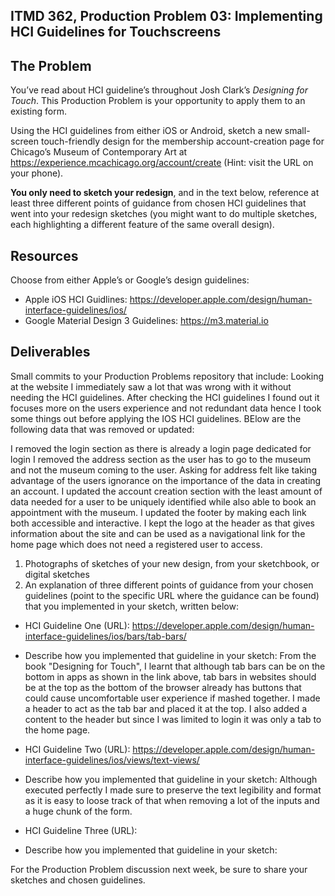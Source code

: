 ## ITMD 362, Production Problem 03: Implementing HCI Guidelines for Touchscreens

## The Problem

You’ve read about HCI guideline’s throughout Josh Clark’s *Designing for Touch*. This Production
Problem is your opportunity to apply them to an existing form.

Using the HCI guidelines from either iOS or Android, sketch a new small-screen touch-friendly design
for the membership account-creation page for Chicago’s Museum of Contemporary Art at https://experience.mcachicago.org/account/create (Hint: visit the URL on your phone).

**You only need to sketch your redesign**, and in the text below, reference at least three different
points of guidance from chosen HCI guidelines that went into your redesign sketches (you might
want to do multiple sketches, each highlighting a different feature of the same overall design).

## Resources

Choose from either Apple’s or Google’s design guidelines:

* Apple iOS HCI Guidlines:
  https://developer.apple.com/design/human-interface-guidelines/ios/
* Google Material Design 3 Guidelines:
  https://m3.material.io

## Deliverables

Small commits to your Production Problems repository that include:
   Looking at the website I immediately saw a lot that was wrong with it without needing the HCI guidelines. After checking the HCI guidelines I found out it focuses more on the users experience and not redundant data hence I took some things out before applying the IOS HCI guidelines. BElow are the following data that was removed or updated:

   I removed the login section as there is already a login page dedicated for login
   I removed the address section as the user has to go to the museum and not the museum coming to the user.
Asking for address felt like taking advantage of the users ignorance on the importance of the data in creating an account.
   I updated the account creation section with the least amount of data needed for a user to be uniquely identified while also able to book an appointment with the museum.
   I updated the footer by making each link both accessible and interactive.
   I kept the logo at the header as that gives information about the site and can be used as a navigational link for the home page which does not need a registered user to access.

1. Photographs of sketches of your new design, from your sketchbook, or digital sketches
2. An explanation of three different points of guidance from your chosen guidelines (point to the
   specific URL where the guidance can be found) that you implemented in your sketch, written below:

* HCI Guideline One (URL): https://developer.apple.com/design/human-interface-guidelines/ios/bars/tab-bars/
* Describe how you implemented that guideline in your sketch:
  From the book "Designing for Touch", I learnt that although tab bars can be on the bottom in apps as shown in the link above,
  tab bars in websites should be at the top as the bottom of the browser already has buttons that could cause uncomfortable user experience if mashed together.
  I made a header to act as the tab bar and placed it at the top. I also added a content to the header but since I was limited to login it was only a tab to the home page.

* HCI Guideline Two (URL): https://developer.apple.com/design/human-interface-guidelines/ios/views/text-views/
* Describe how you implemented that guideline in your sketch:
  Although executed perfectly I made sure to preserve the text legibility and format as it is easy to loose track of that when removing a lot of the inputs and a huge chunk of the form.

* HCI Guideline Three (URL):
* Describe how you implemented that guideline in your sketch:

For the Production Problem discussion next week, be sure to share your sketches and chosen
guidelines.
